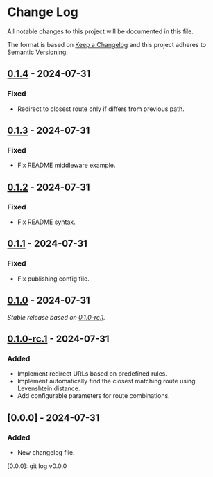 # Change Log
All notable changes to this project will be documented in this file.

The format is based on [Keep a Changelog](http://keepachangelog.com/)
and this project adheres to [Semantic Versioning](http://semver.org/).

## [0.1.4] - 2024-07-31

### Fixed

- Redirect to closest route only if differs from previous path.

## [0.1.3] - 2024-07-31

### Fixed

- Fix README middleware example.

## [0.1.2] - 2024-07-31

### Fixed

- Fix README syntax.

## [0.1.1] - 2024-07-31

### Fixed

- Fix publishing config file.

## [0.1.0] - 2024-07-31

_Stable release based on [0.1.0-rc.1]._

## [0.1.0-rc.1] - 2024-07-31

### Added

- Implement redirect URLs based on predefined rules.
- Implement automatically find the closest matching route using Levenshtein distance.
- Add configurable parameters for route combinations.

## [0.0.0] - 2024-07-31

### Added

- New changelog file.

[0.1.4]: https://https://github.com/internetguru/laravel-smart-redirect/compare/v0.1.3...v0.1.4
[0.1.3]: https://https://github.com/internetguru/laravel-smart-redirect/compare/v0.1.2...v0.1.3
[0.1.2]: https://https://github.com/internetguru/laravel-smart-redirect/compare/v0.1.1...v0.1.2
[0.1.1]: https://https://github.com/internetguru/laravel-smart-redirect/compare/v0.1.0...v0.1.1
[0.1.0]: https://https://github.com/internetguru/laravel-smart-redirect/compare/v0.0.0...v0.1.0
[0.1.0-rc.1]: https://github.com/internetguru/laravel-smart-redirect/releases/tag/v0.0.0
[0.0.0]: git log v0.0.0
